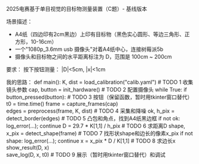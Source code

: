2025电赛基于单目视觉的目标物测量装置（C题）- 基线版本

场景描述：
- A4纸（四边印有2cm黑边）上印有目标物（黑色实心圆形、等边三角形、正方形，10-16cm）
- 一个"1080p_3.6mm usb 摄像头"对着A4纸中心，连接树莓派5b
- 摄像头和目标物之间的水平距离标注为 D，范围是 100cm ~ 200cm

要求：
按下按钮测量：
|D|<5cm, |x|<1cm

我的思路：
def main():
    K, dist = load_calibration("calib.yaml")           # TODO 1 收集镜头参数
    cap, button = init_hardware()                      # TODO 2 配置摄像头
    while True:
        if button_pressed(button):                     # TODO 3 按钮（保留函数，暂时用tkinter窗口替代）
            t0 = time.time()
            frame = capture_frames(cap)                
            edges = preprocess(frame, K, dist)         # TODO 4 采集和降噪
            ok, h_pix = detect_border(edges)           # TODO 5 凸包和角点，找到A4纸黑边框
            if not ok: log_error(...); continue
            D = 29.7 * K[1,1] / h_pix                  # TODO 6 求距离D
            shape, x_pix = detect_shape(frame)         # TODO 7 找形状shape和边长的像素x_pix
            if not shape: log_error(...); continue
            x = x_pix * D / K[1,1]                     # TODO 8 求边长x
            show_result(D, x)                                      
            save_log(D, x, t0)                         # TODO 9 展示（暂时用tkinter窗口替代）和调试